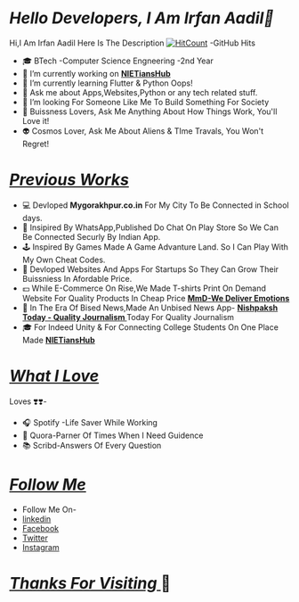 # <i> Hello Developers, I Am Irfan Aadil👋 </i></u>
Hi,I Am Irfan Aadil
Here Is The Description
[![HitCount](http://hits.dwyl.com/irfanadil0004/irfan-me.svg)](http://hits.dwyl.com/irfanadil0004/irfan-me) -GitHub Hits

- 🎓 BTech -Computer Science Engneering -2nd Year
- 🔭 I’m currently working on <b>[NIETiansHub](https://www.nietianshub.com)</b>
- 🌱 I’m currently learning Flutter & Python Oops!
- 💬 Ask me about Apps,Websites,Python or any tech related stuff.
- 👯 I’m looking For Someone Like Me To Build Something For Society 
- 💼 Buissness Lovers, Ask Me Anything About How Things Work, You'll Love it!
- 👽 Cosmos Lover, Ask Me About Aliens & TIme Travals, You Won't Regret!

# <i><u> Previous Works </i></u>
- 💻 Devloped <b>Mygorakhpur.co.in</b> For My City To Be Connected in School days. 
- 📱 Insipired By WhatsApp,Published Do Chat On Play Store So We Can Be Connected Securly By Indian App.
- 🕹 Inspired By Games Made A Game Advanture Land. So I Can Play With My Own Cheat Codes.
- 🤝 Devloped Websites And Apps For Startups So They Can Grow Their Buissniess In Afordable Price.
- 💵 While E-Commerce On Rise,We Made T-shirts Print On Demand Website For Quality Products In Cheap Price <b>[MmD-We Deliver Emotions](https://MadMonkeydeals.com)</b>
- 📰 In The Era Of Bised News,Made An Unbised News App- <b>[Nishpaksh Today - Quality Journalism ](https://play.google.com/store/apps/details?id=com.nishpakshtodayofficial&hl=en_IN)</b> Today For Quality Journalism
- 🎓 For Indeed Unity & For Connecting College Students On One Place Made <b>[NIETiansHub](www.nietianshub.com)</b>


# <i><u>What I Love </i></u>
Loves ❣️❣️-
- 🎧 Spotify -Life Saver While Working
- 🤝 Quora-Parner Of Times When I Need Guidence
- 📚 Scribd-Answers Of Every Question 

# <i><u>Follow Me </i></u>
- Follow Me On-
- [linkedin](https://www.linkedin.com/in/irfan-aadil-402324161)
- [Facebook](https://www.facebook.com/IRFANADIL123/)
- [Twitter](https://twitter.com/irfanadil15)
- [Instagram](https://www.instagram.com/irfanadil004/)

# <i><u>Thanks For Visiting </i></u> 👋 

